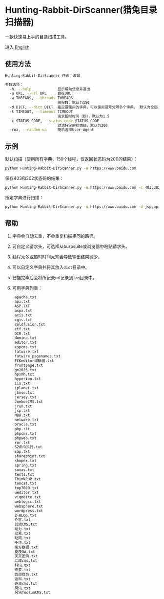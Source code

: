 # Hunting-Rabbit-DirScanner(猎兔目录扫描器)

一款快速易上手的目录扫描工具。

进入 [English](https://github.com/langsasec/Hunting-Rabbit-DirScanner/blob/main/README_EN.md)

## 使用方法

```sh
Hunting-Rabbit-DirScanner 作者：浪飒

参数选项：
  -h, --help            显示帮助信息并退出
  -u URL, --url URL     目标URL
  -w THREADS, --threads THREADS
                        线程数，默认为150
  -d DICT, --dict DICT  指定要使用的字典，可以使用逗号分隔多个字典， 默认为全部
  -t TIMEOUT, --timeout TIMEOUT
                        请求超时时间（秒），默认为1.5
  -c STATUS_CODE, --status-code STATUS_CODE
                        过滤特定的状态码，默认为200
  -rua, --random-ua     随机选择User-Agent
```

## 示例

默认扫描（使用所有字典，150个线程，仅返回状态码为200的结果）：

```sh
python Hunting-Rabbit-DirScanner.py -u https://www.baidu.com
```

保存403和302状态码的结果：

```sh
python Hunting-Rabbit-DirScanner.py -u https://www.baidu.com -c 403,302
```

指定字典进行扫描：

```sh
python Hunting-Rabbit-DirScanner.py -u https://www.baidu.com -d jsp,api
```

## 帮助

1. 字典会自动去重，不会重复扫描相同的路径。

2. 可自定义请求头，可选择从burpsuite或浏览器中粘贴请求头。

3. 线程太多或超时时间太短会导致输出结果减少。

4. 可以自定义字典并将其放入`dict`目录中。

5. 扫描完毕后会将所记录url记录到`log`目录中。

6. 可用字典列表：

   ```sh
    apache.txt
    api.txt
    ASP.TXT
    aspx.txt
    axis.txt
    cgis.txt
    coldfusion.txt
    ctf.txt
    DIR.txt
    domino.txt
    editor.txt
    espcms.txt
    fatwire.txt
    fatwire_pagenames.txt
    FCKeditor编辑器.txt
    frontpage.txt
    gn2023.txt
    hpsmh.txt
    hyperion.txt
    iis.txt
    iplanet.txt
    jboss.txt
    jersey.txt
    JoekoeCMS.txt
    jrun.txt
    jsp.txt
    MDB.txt
    netware.txt
    oracle.txt
    php.txt
    phpcms.txt
    phpweb.txt
    ror.txt
    S2命令执行.txt
    sap.txt
    sharepoint.txt
    shopex.txt
    spring.txt
    sunas.txt
    tests.txt
    ThinkPHP.txt
    tomcat.txt
    top7000.txt
    ueditor.txt
    vignette.txt
    weblogic.txt
    websphere.txt
    wordpress.txt
    Z-BLOG.txt
    乔客.txt
    其他CMS.txt
    动力.txt
    动易.txt
    动网.txt
    千博.txt
    南方数据.txt
    夏茂OA.txt
    天天团购.txt
    汇成cms.txt
    科讯.txt
    织梦.txt
    西部商务.txt
    迪科.txt
    逐浪cms.txt
    风讯.txt
    风讯foosunCMS.txt
   ```
